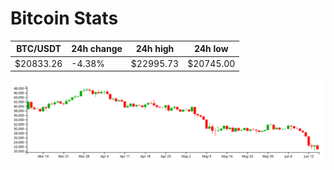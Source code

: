 # Bitcoin Stats

BTC/USDT|24h change|24h high|24h low|
|---|---|---|---|
|$20833.26|-4.38%|$22995.73|$20745.00|

<img src="./chart.svg">
